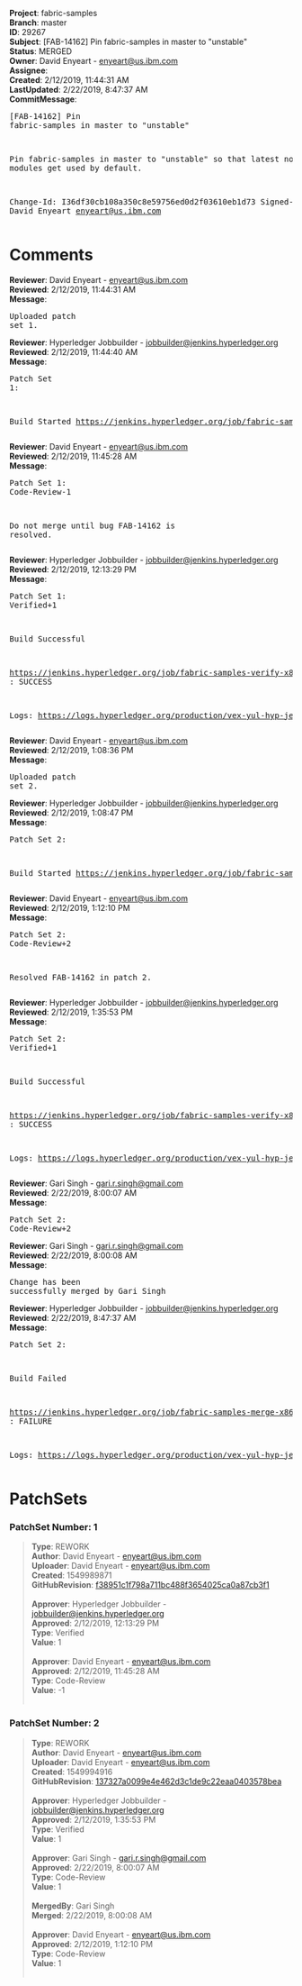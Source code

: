 <strong>Project</strong>: fabric-samples<br><strong>Branch</strong>: master<br><strong>ID</strong>: 29267<br><strong>Subject</strong>: [FAB-14162] Pin fabric-samples in master to "unstable"<br><strong>Status</strong>: MERGED<br><strong>Owner</strong>: David Enyeart - enyeart@us.ibm.com<br><strong>Assignee</strong>:<br><strong>Created</strong>: 2/12/2019, 11:44:31 AM<br><strong>LastUpdated</strong>: 2/22/2019, 8:47:37 AM<br><strong>CommitMessage</strong>:<br><pre>[FAB-14162] Pin fabric-samples in master to "unstable"

Pin fabric-samples in master to "unstable" so that latest node modules get used by default.

Change-Id: I36df30cb108a350c8e59756ed0d2f03610eb1d73
Signed-off-by: David Enyeart <enyeart@us.ibm.com>
</pre><h1>Comments</h1><strong>Reviewer</strong>: David Enyeart - enyeart@us.ibm.com<br><strong>Reviewed</strong>: 2/12/2019, 11:44:31 AM<br><strong>Message</strong>: <pre>Uploaded patch set 1.</pre><strong>Reviewer</strong>: Hyperledger Jobbuilder - jobbuilder@jenkins.hyperledger.org<br><strong>Reviewed</strong>: 2/12/2019, 11:44:40 AM<br><strong>Message</strong>: <pre>Patch Set 1:

Build Started https://jenkins.hyperledger.org/job/fabric-samples-verify-x86_64/33/</pre><strong>Reviewer</strong>: David Enyeart - enyeart@us.ibm.com<br><strong>Reviewed</strong>: 2/12/2019, 11:45:28 AM<br><strong>Message</strong>: <pre>Patch Set 1: Code-Review-1

Do not merge until bug FAB-14162 is resolved.</pre><strong>Reviewer</strong>: Hyperledger Jobbuilder - jobbuilder@jenkins.hyperledger.org<br><strong>Reviewed</strong>: 2/12/2019, 12:13:29 PM<br><strong>Message</strong>: <pre>Patch Set 1: Verified+1

Build Successful 

https://jenkins.hyperledger.org/job/fabric-samples-verify-x86_64/33/ : SUCCESS

Logs: https://logs.hyperledger.org/production/vex-yul-hyp-jenkins-3/fabric-samples-verify-x86_64/33</pre><strong>Reviewer</strong>: David Enyeart - enyeart@us.ibm.com<br><strong>Reviewed</strong>: 2/12/2019, 1:08:36 PM<br><strong>Message</strong>: <pre>Uploaded patch set 2.</pre><strong>Reviewer</strong>: Hyperledger Jobbuilder - jobbuilder@jenkins.hyperledger.org<br><strong>Reviewed</strong>: 2/12/2019, 1:08:47 PM<br><strong>Message</strong>: <pre>Patch Set 2:

Build Started https://jenkins.hyperledger.org/job/fabric-samples-verify-x86_64/34/</pre><strong>Reviewer</strong>: David Enyeart - enyeart@us.ibm.com<br><strong>Reviewed</strong>: 2/12/2019, 1:12:10 PM<br><strong>Message</strong>: <pre>Patch Set 2: Code-Review+2

Resolved FAB-14162 in patch 2.</pre><strong>Reviewer</strong>: Hyperledger Jobbuilder - jobbuilder@jenkins.hyperledger.org<br><strong>Reviewed</strong>: 2/12/2019, 1:35:53 PM<br><strong>Message</strong>: <pre>Patch Set 2: Verified+1

Build Successful 

https://jenkins.hyperledger.org/job/fabric-samples-verify-x86_64/34/ : SUCCESS

Logs: https://logs.hyperledger.org/production/vex-yul-hyp-jenkins-3/fabric-samples-verify-x86_64/34</pre><strong>Reviewer</strong>: Gari Singh - gari.r.singh@gmail.com<br><strong>Reviewed</strong>: 2/22/2019, 8:00:07 AM<br><strong>Message</strong>: <pre>Patch Set 2: Code-Review+2</pre><strong>Reviewer</strong>: Gari Singh - gari.r.singh@gmail.com<br><strong>Reviewed</strong>: 2/22/2019, 8:00:08 AM<br><strong>Message</strong>: <pre>Change has been successfully merged by Gari Singh</pre><strong>Reviewer</strong>: Hyperledger Jobbuilder - jobbuilder@jenkins.hyperledger.org<br><strong>Reviewed</strong>: 2/22/2019, 8:47:37 AM<br><strong>Message</strong>: <pre>Patch Set 2:

Build Failed 

https://jenkins.hyperledger.org/job/fabric-samples-merge-x86_64/7/ : FAILURE

Logs: https://logs.hyperledger.org/production/vex-yul-hyp-jenkins-3/fabric-samples-merge-x86_64/7</pre><h1>PatchSets</h1><h3>PatchSet Number: 1</h3><blockquote><strong>Type</strong>: REWORK<br><strong>Author</strong>: David Enyeart - enyeart@us.ibm.com<br><strong>Uploader</strong>: David Enyeart - enyeart@us.ibm.com<br><strong>Created</strong>: 1549989871<br><strong>GitHubRevision</strong>: [f38951c1f798a711bc488f3654025ca0a87cb3f1](https://github.com/hyperledger/fabric-samples/commit/f38951c1f798a711bc488f3654025ca0a87cb3f1)<br><br><strong>Approver</strong>: Hyperledger Jobbuilder - jobbuilder@jenkins.hyperledger.org<br><strong>Approved</strong>: 2/12/2019, 12:13:29 PM<br><strong>Type</strong>: Verified<br><strong>Value</strong>: 1<br><br><strong>Approver</strong>: David Enyeart - enyeart@us.ibm.com<br><strong>Approved</strong>: 2/12/2019, 11:45:28 AM<br><strong>Type</strong>: Code-Review<br><strong>Value</strong>: -1<br><br></blockquote><h3>PatchSet Number: 2</h3><blockquote><strong>Type</strong>: REWORK<br><strong>Author</strong>: David Enyeart - enyeart@us.ibm.com<br><strong>Uploader</strong>: David Enyeart - enyeart@us.ibm.com<br><strong>Created</strong>: 1549994916<br><strong>GitHubRevision</strong>: [137327a0099e4e462d3c1de9c22eaa0403578bea](https://github.com/hyperledger/fabric-samples/commit/137327a0099e4e462d3c1de9c22eaa0403578bea)<br><br><strong>Approver</strong>: Hyperledger Jobbuilder - jobbuilder@jenkins.hyperledger.org<br><strong>Approved</strong>: 2/12/2019, 1:35:53 PM<br><strong>Type</strong>: Verified<br><strong>Value</strong>: 1<br><br><strong>Approver</strong>: Gari Singh - gari.r.singh@gmail.com<br><strong>Approved</strong>: 2/22/2019, 8:00:07 AM<br><strong>Type</strong>: Code-Review<br><strong>Value</strong>: 1<br><br><strong>MergedBy</strong>: Gari Singh<br><strong>Merged</strong>: 2/22/2019, 8:00:08 AM<br><br><strong>Approver</strong>: David Enyeart - enyeart@us.ibm.com<br><strong>Approved</strong>: 2/12/2019, 1:12:10 PM<br><strong>Type</strong>: Code-Review<br><strong>Value</strong>: 1<br><br></blockquote>